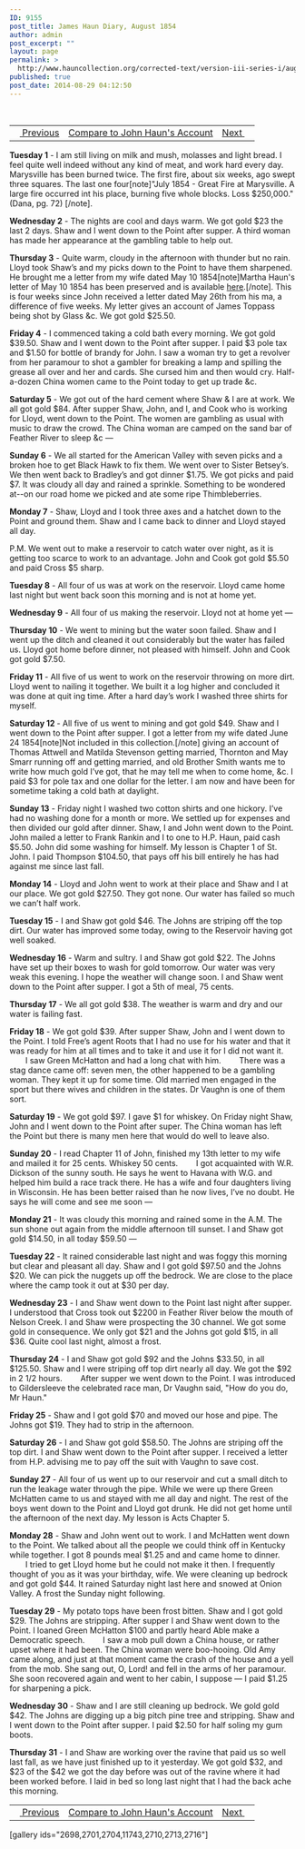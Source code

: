 ```yaml
---
ID: 9155
post_title: James Haun Diary, August 1854
author: admin
post_excerpt: ""
layout: page
permalink: >
  http://www.hauncollection.org/corrected-text/version-iii-series-i/august-1854/
published: true
post_date: 2014-08-29 04:12:50
---
```

&nbsp;
<table style="width: 100%;" align="center">
<tbody>
<tr>
<td><a href="http://www.hauncollection.org/version-3/version-iii-series-i/july-1853/"><img src="https://lh3.googleusercontent.com/-EFJpxxNiPNw/VqgtWBCZrMI/AAAAAAAAAFU/WfY4lPFWWkg/s800-Ic42/Soeb-Plain-Arrows-8-10px.png" alt="" width="10" height="10" /> Previous</a></td>
<td style="text-align: center;"><a title="John Haun August 1854" href="http://www.hauncollection.org/version-3/version-iii-series-i/august-1854-2/">Compare to John Haun's Account</a></td>
<td style="text-align: right;"><a title="September 1854" href="http://www.hauncollection.org/version-3/version-iii-series-i/september-1854/">Next <img src="https://lh3.googleusercontent.com/-67k0cYlpXHw/VqgtWKz1MXI/AAAAAAAAAFU/k9PW_Piyurk/s800-Ic42/Soeb-Plain-Arrows-5-10px.png" alt="" width="10" height="10" /></a></td>
</tr>
</tbody>
</table>
<strong>Tuesday 1</strong> - I am still living on milk and mush, molasses and light bread. I feel quite well indeed without any kind of meat, and work hard every day. Marysville has been burned twice. The first fire, about six weeks, ago swept three squares. The last one four[note]"July 1854 - Great Fire at Marysville. A large fire occurred int his place, burning five whole blocks. Loss $250,000." (Dana, pg. 72) [/note].

<strong>Wednesday 2</strong> - The nights are cool and days warm. We got gold $23 the last 2 days. Shaw and I went down to the Point after supper. A third woman has made her appearance at the gambling table to help out.

<strong>Thursday 3</strong> - Quite warm, cloudy in the afternoon with thunder but no rain. Lloyd took Shaw’s and my picks down to the Point to have them sharpened. He brought me a letter from my wife dated May 10 1854[note]Martha Haun's letter of May 10 1854 has been preserved and is available <a title="May 10 1854" href="http://www.hauncollection.org/version-3/version-iii-series-ii/may-10-1854-martha-haun-to-james-haun/">here</a>.[/note]. This is four weeks since John received a letter dated May 26th from his ma, a difference of five weeks. My letter gives an account of James Toppass being shot by Glass &amp;c. We got gold $25.50.

<strong>Friday 4</strong> - I commenced taking a cold bath every morning. We got gold $39.50. Shaw and I went down to the Point after supper. I paid $3 pole tax and $1.50 for bottle of brandy for John. I saw a woman try to get a revolver from her paramour to shot a gambler for breaking a lamp and spilling the grease all over and her and cards. She cursed him and then would cry. Half-a-dozen China women came to the Point today to get up trade &amp;c.

<strong>Saturday 5</strong> - We got out of the hard cement where Shaw &amp; I are at work. We all got gold $84. After supper Shaw, John, and I, and Cook who is working for Lloyd, went down to the Point. The women are gambling as usual with music to draw the crowd. The China woman are camped on the sand bar of Feather River to sleep &amp;c —

<strong>Sunday 6</strong> - We all started for the American Valley with seven picks and a broken hoe to get Black Hawk to fix them. We went over to Sister Betsey’s. We then went back to Bradley’s and got dinner $1.75. We got picks and paid $7. It was cloudy all day and rained a sprinkle. Something to be wondered at--on our road home we picked and ate some ripe Thimbleberries.

<strong>Monday 7</strong> - Shaw, Lloyd and I took three axes and a hatchet down to the Point and ground them. Shaw and I came back to dinner and Lloyd stayed all day.

P.M. We went out to make a reservoir to catch water over night, as it is getting too scarce to work to an advantage. John and Cook got gold $5.50 and paid Cross $5 sharp.

<strong>Tuesday 8</strong> - All four of us was at work on the reservoir. Lloyd came home last night but went back soon this morning and is not at home yet.

<strong>Wednesday 9</strong> - All four of us making the reservoir. Lloyd not at home yet —

<strong>Thursday 10</strong> - We went to mining but the water soon failed. Shaw and I went up the ditch and cleaned it out considerably but the water has failed us. Lloyd got home before dinner, not pleased with himself. John and Cook got gold $7.50.

<strong>Friday 11</strong> - All five of us went to work on the reservoir throwing on more dirt. Lloyd went to nailing it together. We built it a log higher and concluded it was done at quit ing time. After a hard day’s work I washed three shirts for myself.

<strong>Saturday 12 </strong>- All five of us went to mining and got gold $49. Shaw and I went down to the Point after supper. I got a letter from my wife dated June 24 1854[note]Not included in this collection.[/note] giving an account of Thomas Attwell and Matilda Stevenson getting married, Thornton and May Smarr running off and getting married, and old Brother Smith wants me to write how much gold I’ve got, that he may tell me when to come home, &amp;c. I paid $3 for pole tax and one dollar for the letter. I am now and have been for sometime taking a cold bath at daylight.

<strong>Sunday 13</strong> - Friday night I washed two cotton shirts and one hickory. I’ve had no washing done for a month or more. We settled up for expenses and then divided our gold after dinner. Shaw, I and John went down to the Point. John mailed a letter to Frank Rankin and I to one to H.P. Haun, paid cash $5.50. John did some washing for himself. My lesson is Chapter 1 of St. John. I paid Thompson $104.50, that pays off his bill entirely he has had against me since last fall.

<strong>Monday 14</strong> - Lloyd and John went to work at their place and Shaw and I at our place. We got gold $27.50. They got none. Our water has failed so much we can’t half work.

<strong>Tuesday 15</strong> - I and Shaw got gold $46. The Johns are striping off the top dirt. Our water has improved some today, owing to the Reservoir having got well soaked.

<strong>Wednesday 16</strong> - Warm and sultry. I and Shaw got gold $22. The Johns have set up their boxes to wash for gold tomorrow. Our water was very weak this evening. I hope the weather will change soon. I and Shaw went down to the Point after supper. I got a 5th of meal, 75 cents.

<strong>Thursday 17</strong> - We all got gold $38. The weather is warm and dry and our water is failing fast.

<strong>Friday 18</strong> - We got gold $39. After supper Shaw, John and I went down to the Point. I told Free’s agent Roots that I had no use for his water and that it was ready for him at all times and to take it and use it for I did not want it.
<span style="margin-left: 28px;">I saw Green McHatton and had a long chat with him.</span>
<span style="margin-left: 28px;">There was a stag dance came off: seven men, the other happened to be a gambling woman. They kept it up for some time. Old married men engaged in the sport but there wives and children in the states. Dr Vaughn is one of them sort.</span>

<strong>Saturday 19</strong> - We got gold $97. I gave $1 for whiskey. On Friday night Shaw, John and I went down to the Point after super. The China woman has left the Point but there is many men here that would do well to leave also.

<strong>Sunday 20</strong> - I read Chapter 11 of John, finished my 13th letter to my wife and mailed it for 25 cents. Whiskey 50 cents.
<span style="margin-left: 28px;">I got acquainted with W.R. Dickson of the sunny south. He says he went to Havana with W.G. and helped him build a race track there. He has a wife and four daughters living in Wisconsin. He has been better raised than he now lives, I’ve no doubt. He says he will come and see me soon —</span>

<strong>Monday 21</strong> - It was cloudy this morning and rained some in the A.M. The sun shone out again from the middle afternoon till sunset. I and Shaw got gold $14.50, in all today $59.50 —

<strong>Tuesday 22</strong> - It rained considerable last night and was foggy this morning but clear and pleasant all day. Shaw and I got gold $97.50 and the Johns $20. We can pick the nuggets up off the bedrock. We are close to the place where the camp took it out at $30 per day.

<strong>Wednesday 23</strong> - I and Shaw went down to the Point last night after supper. I understood that Cross took out $2200 in Feather River below the mouth of Nelson Creek. I and Shaw were prospecting the 30 channel. We got some gold in consequence. We only got $21 and the Johns got gold $15, in all $36. Quite cool last night, almost a frost.

<strong>Thursday 24</strong> - I and Shaw got gold $92 and the Johns $33.50, in all $125.50. Shaw and I were striping off top dirt nearly all day. We got the $92 in 2 1/2 hours.
<span style="margin-left: 28px;">After supper we went down to the Point. I was introduced to Gildersleeve the celebrated race man, Dr Vaughn said, "How do you do, Mr Haun."</span>

<strong>Friday 25</strong> - Shaw and I got gold $70 and moved our hose and pipe. The Johns got $19. They had to strip in the afternoon.

<strong>Saturday 26</strong> - I and Shaw got gold $58.50. The Johns are striping off the top dirt. I and Shaw went down to the Point after supper. I received a letter from H.P. advising me to pay off the suit with Vaughn to save cost.

<strong>Sunday 27</strong> - All four of us went up to our reservoir and cut a small ditch to run the leakage water through the pipe. While we were up there Green McHatten came to us and stayed with me all day and night. The rest of the boys went down to the Point and Lloyd got drunk. He did not get home until the afternoon of the next day. My lesson is Acts Chapter 5.

<strong>Monday 28</strong> - Shaw and John went out to work. I and McHatten went down to the Point. We talked about all the people we could think off in Kentucky while together. I got 8 pounds meal $1.25 and and came home to dinner.
<span style="margin-left: 28px;">I tried to get Lloyd home but he could not make it then. I frequently thought of you as it was your birthday, wife. We were cleaning up bedrock and got gold $44. It rained Saturday night last here and snowed at Onion Valley. A frost the Sunday night following.</span>

<strong>Tuesday 29</strong> - My potato tops have been frost bitten. Shaw and I got gold $29. The Johns are stripping. After supper I and Shaw went down to the Point. l loaned Green McHatton $100 and partly heard Able make a Democratic speech.
<span style="margin-left: 28px;">I saw a mob pull down a China house, or rather upset where it had been. The China woman were boo-hooing. Old Amy came along, and just at that moment came the crash of the house and a yell from the mob. She sang out, O, Lord! and fell in the arms of her paramour. She soon recovered again and went to her cabin, I suppose —
I paid $1.25 for sharpening a pick.</span>

<strong>Wednesday 30</strong> - Shaw and I are still cleaning up bedrock. We gold gold $42. The Johns are digging up a big pitch pine tree and stripping. Shaw and I went down to the Point after supper. I paid $2.50 for half soling my gum boots.

<strong>Thursday 31</strong> - I and Shaw are working over the ravine that paid us so well last fall, as we have just finished up to it yesterday. We got gold $32, and $23 of the $42 we got the day before was out of the ravine where it had been worked before. I laid in bed so long last night that I had the back ache this morning.
<table style="width: 100%;" align="center">
<tbody>
<tr>
<td><a href="http://www.hauncollection.org/version-3/version-iii-series-i/july-1853/"><img src="https://lh3.googleusercontent.com/-EFJpxxNiPNw/VqgtWBCZrMI/AAAAAAAAAFU/WfY4lPFWWkg/s800-Ic42/Soeb-Plain-Arrows-8-10px.png" alt="" width="10" height="10" /> Previous</a></td>
<td style="text-align: center;"><a title="John Haun August 1854" href="http://www.hauncollection.org/version-3/version-iii-series-i/august-1854-2/">Compare to John Haun's Account</a></td>
<td style="text-align: right;"><a title="September 1854" href="http://www.hauncollection.org/version-3/version-iii-series-i/september-1854/">Next <img src="https://lh3.googleusercontent.com/-67k0cYlpXHw/VqgtWKz1MXI/AAAAAAAAAFU/k9PW_Piyurk/s800-Ic42/Soeb-Plain-Arrows-5-10px.png" alt="" width="10" height="10" /></a></td>
</tr>
</tbody>
</table>
[gallery ids="2698,2701,2704,11743,2710,2713,2716"]
